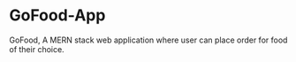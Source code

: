 # GoFood-App
GoFood, A MERN stack web application where user can place order for food of their choice.
